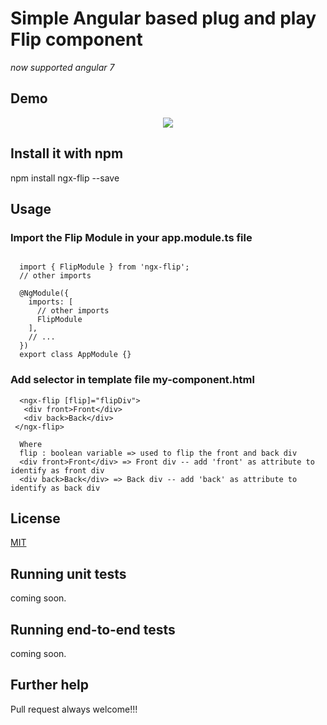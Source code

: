 

# Simple Angular based plug and play Flip component
*now supported angular 7*
## Demo
<p align="center">
<img src ="https://github.com/ritsrivastava01/ngxFlip/raw/master/Flip.gif" /></p>

## Install it with npm
npm install ngx-flip --save

## Usage
### Import the Flip Module in your app.module.ts file
```
  
  import { FlipModule } from 'ngx-flip';
  // other imports 
  
  @NgModule({
    imports: [
      // other imports 
      FlipModule
    ],
    // ...
  })
  export class AppModule {}

```
### Add selector in template file my-component.html
```
  <ngx-flip [flip]="flipDiv">
   <div front>Front</div>
   <div back>Back</div>
 </ngx-flip>
 
  Where
  flip : boolean variable => used to flip the front and back div
  <div front>Front</div> => Front div -- add 'front' as attribute to identify as front div
  <div back>Back</div> => Back div -- add 'back' as attribute to identify as back div
```

## License

[MIT](https://opensource.org/licenses/MIT) 

## Running unit tests

coming soon. 

## Running end-to-end tests

coming soon.

## Further help

Pull request always welcome!!!
